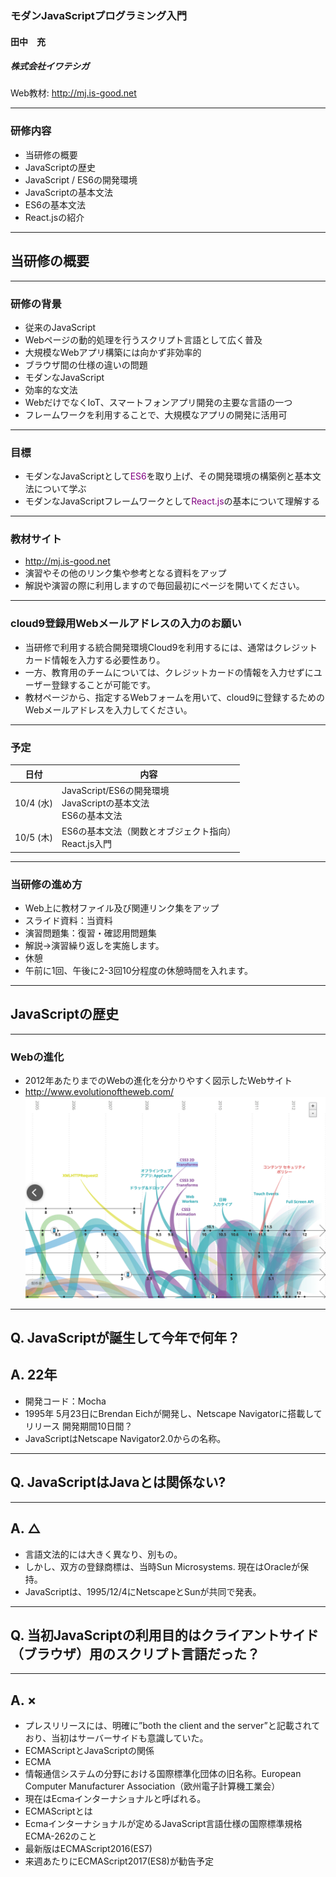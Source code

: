 ### モダンJavaScriptプログラミング入門

#### 田中　充
##### 株式会社イワテシガ

Web教材: http://mj.is-good.net

---
### 研修内容

- 当研修の概要
- JavaScriptの歴史
- JavaScript / ES6の開発環境
- JavaScriptの基本文法
- ES6の基本文法
- React.jsの紹介

---
## 当研修の概要

---
### 研修の背景
- 従来のJavaScript
 - Webページの動的処理を行うスクリプト言語として広く普及
 - 大規模なWebアプリ構築には向かず非効率的
 - ブラウザ間の仕様の違いの問題
- モダンなJavaScript
 - 効率的な文法
 - WebだけでなくIoT、スマートフォンアプリ開発の主要な言語の一つ
 - フレームワークを利用することで、大規模なアプリの開発に活用可

---

### 目標
- モダンなJavaScriptとして<span style="color:purple">ES6</span>を取り上げ、その開発環境の構築例と基本文法について学ぶ
- モダンなJavaScriptフレームワークとして<span style="color:purple">React.js</span>の基本について理解する

---

### 教材サイト
- http://mj.is-good.net
- 演習やその他のリンク集や参考となる資料をアップ
- 解説や演習の際に利用しますので毎回最初にページを開いてください。


---
### cloud9登録用Webメールアドレスの入力のお願い
- 当研修で利用する統合開発環境Cloud9を利用するには、通常はクレジットカード情報を入力する必要性あり。
- 一方、教育用のチームについては、クレジットカードの情報を入力せずにユーザー登録することが可能です。
- 教材ページから、指定するWebフォームを用いて、cloud9に登録するためのWebメールアドレスを入力してください。

---
### 予定

| 日付 | 内容 |
| :---: | --- |
| 10/4 (水)| JavaScript/ES6の開発環境<br />JavaScriptの基本文法<br />ES6の基本文法|
| 10/5 (木)| ES6の基本文法（関数とオブジェクト指向）<br />React.js入門|

---
### 当研修の進め方
- Web上に教材ファイル及び関連リンク集をアップ
- スライド資料：当資料
- 演習問題集：復習・確認用問題集
- 解説→演習繰り返しを実施します。
- 休憩
 - 午前に1回、午後に2-3回10分程度の休憩時間を入れます。

---

## JavaScriptの歴史

---
### Webの進化
- 2012年あたりまでのWebの進化を分かりやすく図示したWebサイト
- http://www.evolutionoftheweb.com/
![](assets/PITCHME-d9545.png)
<!--
<div width="100%" align="center">
<img alt="Evolution of the Web" src="assets/PITCHME-d9545.png" width="50%" >
</div>-->

---
## Q. JavaScriptが誕生して今年で何年？

## A. 22年
- 開発コード：Mocha
- 1995年 5月23日にBrendan Eichが開発し、Netscape Navigatorに搭載してリリース
開発期間10日間？
- JavaScriptはNetscape Navigator2.0からの名称。

---
## Q. JavaScriptはJavaとは関係ない?

---

## A. △
- 言語文法的には大きく異なり、別もの。
- しかし、双方の登録商標は、当時Sun Microsystems. 現在はOracleが保持。
- JavaScriptは、1995/12/4にNetscapeとSunが共同で発表。

---
## Q. 当初JavaScriptの利用目的はクライアントサイド（ブラウザ）用のスクリプト言語だった？

---
## A. ×
- プレスリリースには、明確に”both the client and the server”と記載されており、当初はサーバーサイドも意識していた。
- ECMAScriptとJavaScriptの関係
- ECMA
 - 情報通信システムの分野における国際標準化団体の旧名称。European Computer Manufacturer Association（欧州電子計算機工業会）
 - 現在はEcmaインターナショナルと呼ばれる。
- ECMAScriptとは
 - Ecmaインターナショナルが定めるJavaScript言語仕様の国際標準規格ECMA-262のこと
 - 最新版はECMAScript2016(ES7)
 - 来週あたりにECMAScript2017(ES8)が勧告予定

